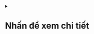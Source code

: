 <details>
  <summary><h1>Nhấn để xem chi tiết</h1></summary>

  Nội dung chi tiết được hiển thị ở đây.
</details>
